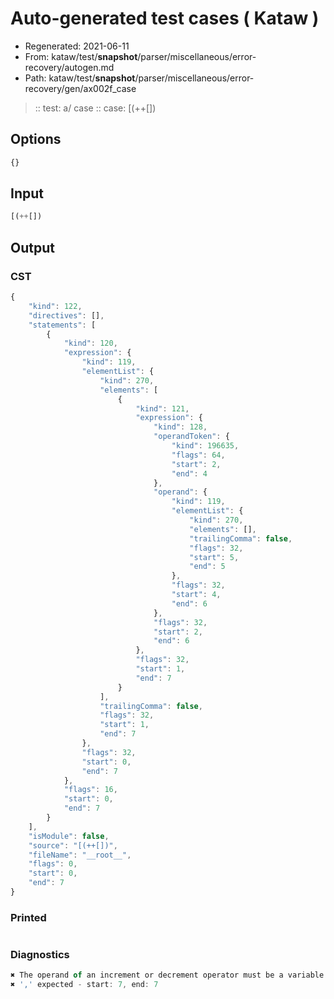 # Auto-generated test cases ( Kataw )
- Regenerated: 2021-06-11
- From: kataw/test/__snapshot__/parser/miscellaneous/error-recovery/autogen.md
- Path: kataw/test/__snapshot__/parser/miscellaneous/error-recovery/gen/ax002f_case
> :: test: a/ case
> :: case: [(++[])
## Options

`````js
{}
`````
## Input

`````js
[(++[])
`````
## Output

### CST

```javascript
{
    "kind": 122,
    "directives": [],
    "statements": [
        {
            "kind": 120,
            "expression": {
                "kind": 119,
                "elementList": {
                    "kind": 270,
                    "elements": [
                        {
                            "kind": 121,
                            "expression": {
                                "kind": 128,
                                "operandToken": {
                                    "kind": 196635,
                                    "flags": 64,
                                    "start": 2,
                                    "end": 4
                                },
                                "operand": {
                                    "kind": 119,
                                    "elementList": {
                                        "kind": 270,
                                        "elements": [],
                                        "trailingComma": false,
                                        "flags": 32,
                                        "start": 5,
                                        "end": 5
                                    },
                                    "flags": 32,
                                    "start": 4,
                                    "end": 6
                                },
                                "flags": 32,
                                "start": 2,
                                "end": 6
                            },
                            "flags": 32,
                            "start": 1,
                            "end": 7
                        }
                    ],
                    "trailingComma": false,
                    "flags": 32,
                    "start": 1,
                    "end": 7
                },
                "flags": 32,
                "start": 0,
                "end": 7
            },
            "flags": 16,
            "start": 0,
            "end": 7
        }
    ],
    "isModule": false,
    "source": "[(++[])",
    "fileName": "__root__",
    "flags": 0,
    "start": 0,
    "end": 7
}
```

### Printed

```javascript

```

### Diagnostics

```javascript
✖ The operand of an increment or decrement operator must be a variable or a property access - start: 6, end: 7
✖ ',' expected - start: 7, end: 7

```

